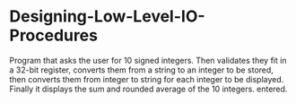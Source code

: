 # Designing-Low-Level-IO-Procedures
Program that asks the user for 10 signed integers. Then validates they fit in a 32-bit register, converts them from a string to an integer to be stored, then converts them from integer to string for each integer to be displayed. Finally it displays the sum and rounded average of the 10 integers. entered.

